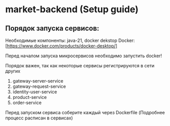 # market-backend (Setup guide)

## Порядок запуска сервисов:

Необходимые компоненты: java-21, docker dekstop
Docker: [https://www.docker.com/products/docker-desktop/]

Перед началом запуска микросервисов необходимо запустить docker!

Порядок важен, так как некоторые сервисы регистрируются в сети других

1. gateway-server-service
2. gateway-request-service
3. identity-user-service
4. product-service
5. order-service

Перед запуском сервиса соберите каждый через Dockerfile (Подробнее процесс расписан в сервисах)
